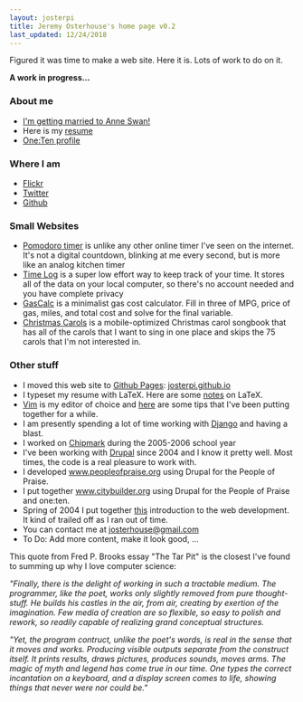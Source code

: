 ```yaml
---
layout: josterpi
title: Jeremy Osterhouse's home page v0.2
last_updated: 12/24/2018
---
```

Figured it was time to make a web site. Here it is. Lots of work to do on it.

**A work in progress...**

### About me

 - [I'm getting married to Anne Swan!](http://anne-jeremy.osterhouse.org/)
 - Here is my [resume](/resume.pdf)
 - [One:Ten profile](http://onetencommunications.com/about/#jeremy-osterhouse)

### Where I am

- <a rel="me" href="http://flickr.com/photos/josterpi/">Flickr</a>
- <a rel="me" href="http://twitter.com/josterpi">Twitter</a>
- <a rel="me" href="https://github.com/josterpi/">Github</a>

### Small Websites

 - [Pomodoro timer](pomodoro/) is unlike any other online timer I've seen on the internet. It's not a digital countdown, blinking at me every second, but is more like an analog kitchen timer
 - [Time Log](timelog/) is a super low effort way to keep track of your time. It stores all of the data on your local computer, so there's no account needed and you have complete privacy
 - [GasCalc](gascalc/) is a minimalist gas cost calculator. Fill in three of MPG, price of gas, miles, and total cost and solve for the final variable.
 - [Christmas Carols](carols/) is a mobile-optimized Christmas carol songbook that has all of the carols that I want to sing in one place and skips the 75 carols that I'm not interested in.

### Other stuff

 - I moved this web site to [Github Pages](https://pages.github.com/): [josterpi.github.io](https://github.com/josterpi/josterpi.github.io)
 - I typeset my resume with LaTeX. Here are some <a href="/latex-notes.html">notes</a> on LaTeX.
 - <a href="http://www.vim.org/">Vim</a> is my editor of choice and <a href="vim-tips.html">here</a> are some tips that I've been putting together for a while.
 - I am presently spending a lot of time working with <a href="http://www.djangoproject.com">Django</a> and having a blast.
 - I worked on <a href="http://www.chipmark.com/">Chipmark</a> during the 2005-2006 school year
 - I've been working with <a href="http://www.drupal.org">Drupal</a> since 2004 and I know it pretty well. Most times, the code is a real pleasure to work with.
 - I developed <a href="http://www.peopleofpraise.org">www.peopleofpraise.org</a> using Drupal for the People of Praise.
 - I put together <a href="http://www.citybuilder.org">www.citybuilder.org</a> using Drupal for the People of Praise and one:ten.
 - Spring of 2004 I put together <a href="/webtech.html">this</a> introduction to the web development. It kind of trailed off as I ran out of time.
 - You can contact me at josterhouse@gmail.com
 - To Do: Add more content, make it look good, ...

This quote from Fred P. Brooks essay "The Tar Pit" is the closest I've found to summing up why I love computer science:

<cite>"Finally, there is the delight of working in such a tractable medium. The programmer, like the poet, works only slightly removed from pure thought-stuff. He builds his castles in the air, from air, creating by exertion of the imagination. Few media of creation are so flexible, so easy to polish and rework, so readily capable of realizing grand conceptual structures.</cite>

<cite>"Yet, the program contruct, unlike the poet's words, is real in the sense that it moves and works. Producing visible outputs separate from the construct itself. It prints results, draws pictures, produces sounds, moves arms. The magic of myth and legend has come true in our time. One types the correct incantation on a keyboard, and a display screen comes to life, showing things that never were nor could be."</cite>
